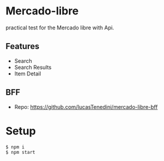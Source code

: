 # Mercado-libre
practical test for the Mercado libre with Api.

## Features 

- Search
- Search Results
- Item Detail

## BFF

- Repo: https://github.com/lucasTenedini/mercado-libre-bff

# Setup

```sh
$ npm i
$ npm start
```
